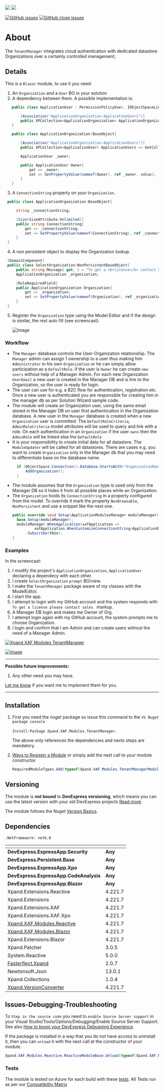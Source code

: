 ![](https://xpandshields.azurewebsites.net/nuget/v/Xpand.XAF.Modules.TenantManager.svg?&style=flat) ![](https://xpandshields.azurewebsites.net/nuget/dt/Xpand.XAF.Modules.TenantManager.svg?&style=flat)

[![GitHub issues](https://xpandshields.azurewebsites.net/github/issues/eXpandFramework/expand/TenantManager.svg)](https://github.com/eXpandFramework/eXpand/issues?utf8=%E2%9C%93&q=is%3Aissue+is%3Aopen+sort%3Aupdated-desc+label%3AReactive.XAF+label%3ATenantManager) [![GitHub close issues](https://xpandshields.azurewebsites.net/github/issues-closed/eXpandFramework/eXpand/TenantManager.svg)](https://github.com/eXpandFramework/eXpand/issues?utf8=%E2%9C%93&q=is%3Aissue+is%3Aclosed+sort%3Aupdated-desc+label%3AReactive.XAF+label%3ATenantManager)
# About 

The `TenantManager` integrates cloud authentication with dedicated datastore Organizations over a certainly controlled management;

## Details
This is a `Blazor` module, to use it you need:

1. An `Organization` and a `User` BO in your solution
2. A dependency between them. A possible implementation is:
 ```cs
    public class ApplicationUser : PermissionPolicyUser, IObjectSpaceLink, ISecurityUserWithLoginInfo {

        [Association("ApplicationOrganization-ApplicationUsers")]
        public XPCollection<ApplicationOrganization> ApplicationOrganizations => GetCollection<ApplicationOrganization>(nameof(ApplicationOrganizations));
    }

    public class ApplicationOrganization:BaseObject{

        [Association("ApplicationOrganization-ApplicationUsers")]
        public XPCollection<ApplicationUser> ApplicationUsers => GetCollection<ApplicationUser>(nameof(ApplicationUsers));

        ApplicationUser _owner;

        public ApplicationUser Owner{
            get => _owner;
            set => SetPropertyValue(nameof(Owner), ref _owner, value);
        }
    }
 ```
 3. A `ConnectionString` property on your `Organization`.
   ```cs
    public class ApplicationOrganization:BaseObject{

        string _connectionString;

        [Size(SizeAttribute.Unlimited)]
        public string ConnectionString{
            get => _connectionString;
            set => SetPropertyValue(nameof(ConnectionString), ref _connectionString, value);
        }
    }
   ```
 4. A non persistent object to display the Organization lookup.
   ```cs
    [DomainComponent]
    public class SelectOrganization:NonPersistentBaseObject{
        public string Message{ get; } = "To get a <b>licence</b> contact Sales.";
        ApplicationOrganization _organization;

        [RuleRequiredField]
        public ApplicationOrganization Organization{
            get => _organization;
            set => SetPropertyValue(nameof(Organization), ref _organization, value);
        }
    }
   ```

5. Register the `Organization` type using the Model Editor and if the design is similar, the rest auto fill (see screencast).

    ![image](https://user-images.githubusercontent.com/159464/154494879-0bf44608-f5cc-4a60-96af-1b0c58946a2a.png)
  
### Workflow
* The `Manager` database controls the User-Organization relationship. The `Manager` admin can assign 1 ownership to a user thus making him `Administrator` in his own `Organization` or he can simply allow participation as a `DefaultRole`. if the user is `Owner` he can create `new users` without help of a Manager Admin. For each new Organization `UserEmail` a new user is created in the Manager DB and is link to the Organization, so the user is ready for login. 
* The user can use for e.g. a B2C flow for authentication, registration etc. Once a new user is authenticated you are responsible for creating him in the manager db as per Solution Wizard sample code.
* The module will create an Organization user, using the same email stored in the Manager DB on user first authentication in the Organization database. A new user in the `Manager` database is created when a new `Organization` user is committed. The `DefaultRoleCriteria`, `AdminRoleCriteria` model attributes will be used to query and link with a role. On each authentication in an `Organization` if the user `owns` then the `AdminRole` will be linked else the `DefaultRole`  
* It is your responsibility to create initial data for all datastore. The `ModuleUpdater` will be called for all datastores. There are cases e.g. you want to create `Organization` only in the Manager db that you may need to differentiate base on the database name.
  ```cs
    if (ObjectSpace.Connection().Database.StartsWith("OrganizationManager")){
        AddOrganization();
    }
  ``` 
* The module assumes that the `Organization` type is used only from the Manager DB so it hides it from all possible places while an Organization.
* The `Organization` holds its `ConnectionString` in a property configured from the model. To override it mark the property `NonBrowsable`, `NonPersistent` and use a snippet like the next one.
    ```c#
    public override void Setup(ApplicationModulesManager moduleManager){
      base.Setup(moduleManager);
      moduleManager.WhenApplication(xafApplication => 
              xafApplication.WhenCustomizeConnectionString<ApplicationOrganization>(organization => organization.ConnectionString))
          .Subscribe(this);
    }

    ```
    
### Examples

In the screencast:
1. I modify the project's `ApplicationOrganization`, `ApplicationUser` declaring a dependecy with each other.
1. I create `SelectOrganization` `prompt` BO/view.
2.  I make the `TenantManager` package aware of my classes with the ModelEditor.
3. I start the app.
1. I attempt to login with my GitHub account and the system responds with `To get a license please contact sales ` markup.
2. A Manager DB login and makes me Owner of Org.
3. I attempt login again with my GitHub account, the system prompts me to choose Organization.
4. I login and confirm that I am Admin and can create users without the need of a Manager Admin.


<twitter tags="#TenantManager #Blazor">

[![Xpand XAF Modules TenantManager](https://user-images.githubusercontent.com/159464/154432425-48be1979-1651-48d4-8845-702439d21e35.gif)](https://youtu.be/O87JjWc2BU0)

</twitter>

[![image](https://user-images.githubusercontent.com/159464/87556331-2fba1980-c6bf-11ea-8a10-e525dda86364.png)](https://youtu.be/O87JjWc2BU0)

--- 

**Possible future improvements:**

1. Any other need you may have.

[Let me know](https://github.com/sponsors/apobekiaris) if you want me to implement them for you.

---

## Installation 
1. First you need the nuget package so issue this command to the `VS Nuget package console` 

   `Install-Package Xpand.XAF.Modules.TenantManager`.

    The above only references the dependencies and nexts steps are mandatory.

2. [Ways to Register a Module](https://documentation.devexpress.com/eXpressAppFramework/118047/Concepts/Application-Solution-Components/Ways-to-Register-a-Module)
or simply add the next call to your module constructor
    ```cs
    RequiredModuleTypes.Add(typeof(Xpand.XAF.Modules.TenantManagerModule));
    ```
## Versioning
The module is **not bound** to **DevExpress versioning**, which means you can use the latest version with your old DevExpress projects [Read more](https://github.com/eXpandFramework/XAF/tree/master/tools/Xpand.VersionConverter).

The module follows the Nuget [Version Basics](https://docs.microsoft.com/en-us/nuget/reference/package-versioning#version-basics).
## Dependencies
`.NetFramework: net6.0`

|<!-- -->|<!-- -->
|----|----
|**DevExpress.ExpressApp.Security**|**Any**
 |**DevExpress.Persistent.Base**|**Any**
 |**DevExpress.ExpressApp.Xpo**|**Any**
 |**DevExpress.ExpressApp.CodeAnalysis**|**Any**
 |**DevExpress.ExpressApp.Blazor**|**Any**
|Xpand.Extensions.Reactive|4.221.7
 |Xpand.Extensions|4.221.7
 |Xpand.Extensions.XAF|4.221.7
 |Xpand.Extensions.XAF.Xpo|4.221.7
 |[Xpand.XAF.Modules.Reactive](https://github.com/eXpandFramework/Reactive.XAF/tree/master/src/Modules/Xpand.XAF.Modules.Reactive)|4.221.7
 |[Xpand.XAF.Modules.Blazor](https://github.com/eXpandFramework/Reactive.XAF/tree/master/src/Modules/Xpand.XAF.Modules.Blazor)|4.221.7
 |Xpand.Extensions.Blazor|4.221.7
 |Xpand.Patcher|3.0.5
 |System.Reactive|5.0.0
 |[Fasterflect.Xpand](https://github.com/eXpandFramework/Fasterflect)|2.0.7
 |Newtonsoft.Json|13.0.1
 |Xpand.Collections|1.0.4
 |[Xpand.VersionConverter](https://github.com/eXpandFramework/Reactive.XAF/tree/master/tools/Xpand.VersionConverter)|4.221.7

## Issues-Debugging-Troubleshooting

To `Step in the source code` you need to `enable Source Server support` in your Visual Studio/Tools/Options/Debugging/Enable Source Server Support. See also [How to boost your DevExpress Debugging Experience](https://github.com/eXpandFramework/DevExpress.XAF/wiki/How-to-boost-your-DevExpress-Debugging-Experience#1-index-the-symbols-to-your-custom-devexpresss-installation-location).

If the package is installed in a way that you do not have access to uninstall it, then you can `unload` it with the next call at the constructor of your module.
```cs
Xpand.XAF.Modules.Reactive.ReactiveModuleBase.Unload(typeof(Xpand.XAF.Modules.TenantManager.TenantManagerModule))
```


### Tests
The module is tested on Azure for each build with these [tests](https://github.com/eXpandFramework/Packages/tree/master/src/Tests/Xpand.XAF.s.TenantManager.TenantManager). 
All Tests run as per our [Compatibility Matrix](https://github.com/eXpandFramework/DevExpress.XAF#compatibility-matrix)

